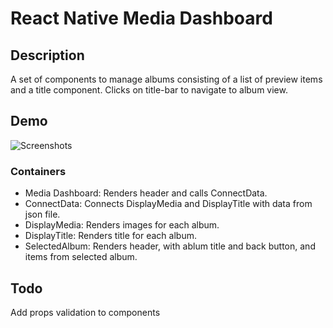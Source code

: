 # React Native Media Dashboard

## Description
A set of components to manage albums consisting of a list of preview items and a title component.  Clicks on title-bar to  navigate to album view.

## Demo
![Screenshots](https://raw.githubusercontent.com/jbetancourt8/React-Native-Media-Dashboard/master/screenshots/media-dashboard-demo.gif)

### Containers

- Media Dashboard: Renders header and calls ConnectData.
- ConnectData: Connects DisplayMedia and DisplayTitle with data from json file. 
- DisplayMedia: Renders images for each album. 
- DisplayTitle: Renders title for each album. 
- SelectedAlbum: Renders header, with ablum title and back button, and items from selected album. 


## Todo
Add props validation to components
